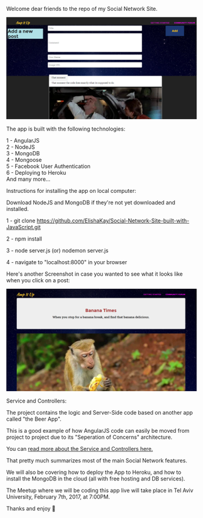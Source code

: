 Welcome dear friends to the repo of my Social Network Site.

<img src="Screenshot1.PNG">

The app is built with the following technologies:

1 - AngularJS<br>
2 - NodeJS<br>
3 - MongoDB<br>
4 - Mongoose<br>
5 - Facebook User Authentication<br>
6 - Deploying to Heroku<br>
And many more...


Instructions for installing the app on local computer:

Download NodeJS and MongoDB if they're not yet downloaded and installed.

1 - git clone https://github.com/ElishaKay/Social-Network-Site-built-with-JavaScript.git 

2 - npm install 

3 - node server.js (or) nodemon server.js 

4 - navigate to "localhost:8000" in your browser

Here's another Screenshot in case you wanted to see what it looks like when you click on a post:

<img src="monkey.PNG">

Service and Controllers:

The project contains the logic and Server-Side code based on another app called "the Beer App".

This is a good example of how AngularJS code can easily be moved from project to project due to its "Seperation of Concerns" architecture.

You can <a href="http://movie-holics.com/blog/mongoisland/index.html" target="_blank"> read more about the Service and Controllers here.</a>
 
That pretty much summarizes most of the main Social Network features.

We will also be covering how to deploy the App to Heroku, and how to install the MongoDB in the cloud (all with free hosting and DB services).

The Meetup where we will be coding this app live will take place in Tel Aviv University, February 7th, 2017, at 7:00PM.

Thanks and enjoy 🤠



